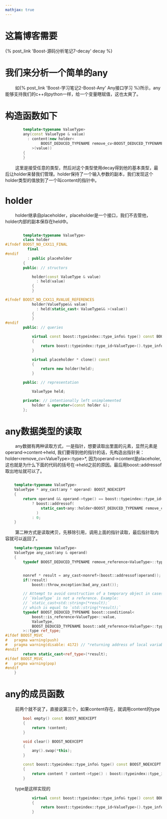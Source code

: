 ```yaml
---
mathjax: true
---
```


# 这篇博客需要
{% post_link 'Boost-源码分析笔记7-decay' decay %}

# 我们来分析一个简单的any
&emsp;&emsp; 如{% post_link 'Boost-学习笔记2-Boost-Any' Any接口学习 %}所示，any能够支持我们的c++向python一样，给一个变量瞎赋值，这也太爽了。
# 构造函数如下
```cpp
        template<typename ValueType>
        any(const ValueType & value)
          : content(new holder<
                BOOST_DEDUCED_TYPENAME remove_cv<BOOST_DEDUCED_TYPENAME decay<const ValueType>::type>::type
            >(value))
        {
        }
```
&emsp;&emsp; 这里是接受任意的类型，然后对这个类型使用decay得到他的基本类型，最后让holder来替我们管理。holder保持了一个输入参数的副本，我们发现这个holder类型的值放到了一个叫content的指针中。

<!---more-->


# holder
&emsp;&emsp; holder继承自placeholder，placeholder是一个接口，我们不去管他，holder内部的副本保存在held中。
```cpp

        template<typename ValueType>
        class holder
#ifndef BOOST_NO_CXX11_FINAL
          final
#endif
          : public placeholder
        {
        public: // structors

            holder(const ValueType & value)
              : held(value)
            {
            }

#ifndef BOOST_NO_CXX11_RVALUE_REFERENCES
            holder(ValueType&& value)
              : held(static_cast< ValueType&& >(value))
            {
            }
#endif
        public: // queries

            virtual const boost::typeindex::type_info& type() const BOOST_NOEXCEPT
            {
                return boost::typeindex::type_id<ValueType>().type_info();
            }

            virtual placeholder * clone() const
            {
                return new holder(held);
            }

        public: // representation

            ValueType held;

        private: // intentionally left unimplemented
            holder & operator=(const holder &);
        };
```
# any数据类型的读取
&emsp;&emsp; any数据有两种读取方式，一是指针，想要读取出里面的元素，显然元素是operand->content->held, 我们要得到他的指针的话，先构造出指针来： holder&lt;remove_cv&lt;ValueType&gt;::type&gt;*, 因为operand->content是placeholer,这也就是为什么下面的代码的括号在->held之前的原因。最后用boost::addressof取出地址就可以了。
```cpp

    template<typename ValueType>
    ValueType * any_cast(any * operand) BOOST_NOEXCEPT
    {
        return operand && operand->type() == boost::typeindex::type_id<ValueType>()
            ? boost::addressof(
                static_cast<any::holder<BOOST_DEDUCED_TYPENAME remove_cv<ValueType>::type> *>(operand->content)->held
              )
            : 0;
    }
```
&emsp;&emsp; 第二种方式是读取拷贝，先移除引用，调用上面的指针读取，最后指针取内容就可以返回了。
```cpp
    template<typename ValueType>
    ValueType any_cast(any & operand)
    {
        typedef BOOST_DEDUCED_TYPENAME remove_reference<ValueType>::type nonref;


        nonref * result = any_cast<nonref>(boost::addressof(operand));
        if(!result)
            boost::throw_exception(bad_any_cast());

        // Attempt to avoid construction of a temporary object in cases when
        // `ValueType` is not a reference. Example:
        // `static_cast<std::string>(*result);`
        // which is equal to `std::string(*result);`
        typedef BOOST_DEDUCED_TYPENAME boost::conditional<
            boost::is_reference<ValueType>::value,
            ValueType,
            BOOST_DEDUCED_TYPENAME boost::add_reference<ValueType>::type
        >::type ref_type;
#ifdef BOOST_MSVC
#   pragma warning(push)
#   pragma warning(disable: 4172) // "returning address of local variable or temporary" but *result is not local!
#endif
        return static_cast<ref_type>(*result);
#ifdef BOOST_MSVC
#   pragma warning(pop)
#endif
    }

```

# any的成员函数
&emsp;&emsp; 前两个就不说了，直接说第三个，如果content存在，就调用content的type
```cpp
        bool empty() const BOOST_NOEXCEPT
        {
            return !content;
        }

        void clear() BOOST_NOEXCEPT
        {
            any().swap(*this);
        }

        const boost::typeindex::type_info& type() const BOOST_NOEXCEPT
        {
            return content ? content->type() : boost::typeindex::type_id<void>().type_info();
        }
```
&emsp;&emsp; type是这样实现的
```cpp
            virtual const boost::typeindex::type_info& type() const BOOST_NOEXCEPT
            {
                return boost::typeindex::type_id<ValueType>().type_info();
            }
```

